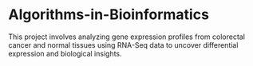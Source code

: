 # Algorithms-in-Bioinformatics
This project involves analyzing gene expression profiles from colorectal cancer and normal tissues using RNA-Seq data to uncover differential expression and biological insights.
